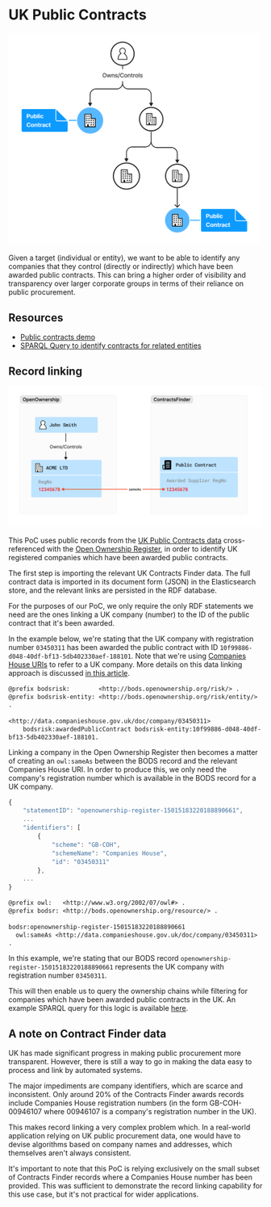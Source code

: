 # UK Public Contracts
<img src="diagrams/use-case-public-contracts.png" width="500"/>

Given a target (individual or entity), we want to be able to identify any companies that they
control (directly or indirectly) which have been awarded public contracts. This can bring a higher order of visibility
and transparency over larger corporate groups in terms of their reliance on public procurement.

## Resources
* [Public contracts demo](https://drive.google.com/file/d/10VOnx_073Su4KwnDDIgRwIr0Lp4n05hz/view?usp=drive_link)
* [SPARQL Query to identify contracts for related entities](https://github.com/openownership/bodsriskdetection/blob/main/src/main/resources/sparql/public-contracts/contracts-for-related-entities.sparql)

## Record linking

![](diagrams/record-linking-public-contracts.png)

This PoC uses public records from the [UK Public Contracts data](https://www.contractsfinder.service.gov.uk) cross-referenced
with the [Open Ownership Register](https://register.openownership.org/download), in order to identify UK registered companies
which have been awarded public contracts.

The first step is importing the relevant UK Contracts Finder data. The full contract data is imported in its document form (JSON)
in the Elasticsearch store, and the relevant links are persisted in the RDF database.

For the purposes of our PoC, we only require the only RDF statements we need are the ones linking 
a UK company (number) to the ID of the public contract that it's been awarded.

In the example below, we're stating that the UK company with registration number `03450311` has been awarded the public
contract with ID `10f99886-d048-40df-bf13-5db402330aef-188101`. Note that we're using [Companies House URIs](https://www.data.gov.uk/dataset/5a33338a-e142-4f05-9458-ca7283f410b3/company-identifiers-uris)
to refer to a UK company. More details on this data linking approach is discussed [in this article](https://world.hey.com/cos/using-bods-rdf-to-link-beneficial-ownership-records-with-other-datasets-0383cbd9).

```turtle
@prefix bodsrisk:        <http://bods.openownership.org/risk/> .
@prefix bodsrisk-entity: <http://bods.openownership.org/risk/entity/> .

<http://data.companieshouse.gov.uk/doc/company/03450311>
    bodsrisk:awardedPublicContract bodsrisk-entity:10f99886-d048-40df-bf13-5db402330aef-188101.
```

Linking a company in the Open Ownership Register then becomes a matter of creating an `owl:sameAs` between the BODS
record and the relevant Companies House URI. In order to produce this, we only need the company's registration number
which is available in the BODS record for a UK company.

```js
{
    "statementID": "openownership-register-15015183220188890661",
    ...
    "identifiers": [
        {
            "scheme": "GB-COH",
            "schemeName": "Companies House",
            "id": "03450311"
        },
    ...    
}
``` 

```turtle
@prefix owl:   <http://www.w3.org/2002/07/owl#> .
@prefix bodsr: <http://bods.openownership.org/resource/> .

bodsr:openownership-register-15015183220188890661
  owl:sameAs <http://data.companieshouse.gov.uk/doc/company/03450311> .
```

In this example, we're stating that our BODS record `openownership-register-15015183220188890661`
represents the UK company with registration number `03450311`.

This will then enable us to query the ownership chains while filtering for companies which have been awarded public contracts in the UK.
An example SPARQL query for this logic is available [here](https://github.com/openownership/bodsriskdetection/blob/main/src/main/resources/sparql/public-contracts/contracts-for-related-entities.sparql).

## A note on Contract Finder data
UK has made significant progress in making public procurement more transparent. However, there is still
a way to go in making the data easy to process and link by automated systems.

The major impediments are company identifiers, which are scarce and inconsistent. Only around 20% of the Contracts Finder
awards records include Companies House registration numbers (in the form GB-COH-00946107 where 00946107 is a company's registration
number in the UK).

This makes record linking a very complex problem which. In a real-world application relying on UK public procurement data,
one would have to devise algorithms based on company names and addresses, which themselves aren't always consistent.

It's important to note that this PoC is relying exclusively on the small subset of Contracts Finder records where
a Companies House number has been provided. This was sufficient to demonstrate the record linking capability for this use case,
but it's not practical for wider applications.

